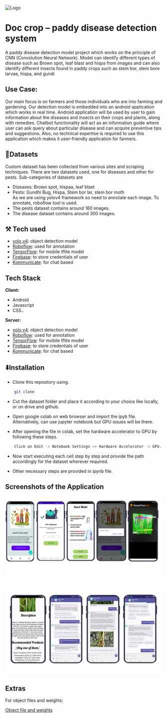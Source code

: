 
![Logo](https://dev-to-uploads.s3.amazonaws.com/uploads/articles/th5xamgrr6se0x5ro4g6.png)


# Doc crop – paddy disease detection system

A paddy disease detection model project which works on the principle of CNN (Convolution Neural Network). 
Model can identify different types of disease such as Brown spot, leaf blast and hispa from images and can also identify different insects found in paddy crops such as stem bor, stem bore larvae, hispa, and gundi

## Use Case:

Our main focus is on farmers and those individuals who are into farming and gardening.
Our detection model is embedded into an android application which works in real time. Android application will be used by user to gain information about the diseases and insects on their crops and plants, along with remedies.
Chatbot functionality will act as an information guide where user can ask query about particular disease and can acquire preventive tips and suggestions.
Also, no technical expertise is required to use this application which makes it user-friendly application for farmers.

## 💾Datasets

Custom dataset has been collected from various sites and scraping techniques. There are two datasets used, one for diseases and other for pests. Sub-categories of datasets are
- Diseases: Brown spot, hispaa, leaf blast
- Pests: Gundhi Bug, Hispa, Stem bor lar, stem bor moth   
As we are using yolov4 framework so need to annotate each image. To annotate, roboflow tool is used. 
- The pests dataset contains around 160 images.
- The disease dataset contains around 300 images. 


##
## ⚒️ Tech used

-	[yolo v4](https://pjreddie.com/darknet/yolo/): object detection model
-	[Roboflow](https://roboflow.com/): used for annotation
-	[TensorFlow](https://www.tensorflow.org/): for mobile tflite model
-	[Firebase](https://firebase.google.com/): to store credentials of user
-	[Kommunicate](https://www.kommunicate.io/): for chat based	



## Tech Stack

**Client:** 

- Android
- Javascript
- CSS.. 

**Server:**

-	[yolo v4](https://pjreddie.com/darknet/yolo/): object detection model
-	[Roboflow](https://roboflow.com/): used for annotation
-	[TensorFlow](https://www.tensorflow.org/): for mobile tflite model
-	[Firebase](https://firebase.google.com/): to store credentials of user
-	[Kommunicate](https://www.kommunicate.io/): for chat based	



## ⬇️Installation


- Clone this repository using.
```bash    
    git clone 
```

- Cut the dataset folder and place it according to your choice like locally, or on drive and github.

- Open google colab on web browser and import the ipyb file. Alternatively, can use jupyter notebook but GPU issues will be there.

- After opening the file in colab, set the hardware accelerator to GPU by following these steps.

```bash 
    Click on Edit -> Notebook Settings –> Hardware Accelerator -> GPU.
```

- Now start executing each cell step by step and provide the path accordingly for the dataset wherever required.

- Other necessary steps are provided in ipynb file.

## Screenshots of the Application

![App Screenshot](Images/SS11.png)

![App Screenshot](Images/ss2.png)


## Extras

For object files and weights:

[Object file and weights](https://drive.google.com/drive/folders/1qoKE98A7zcZSDjzYcS-NpOwEfnDDLx7X?usp=sharing)

